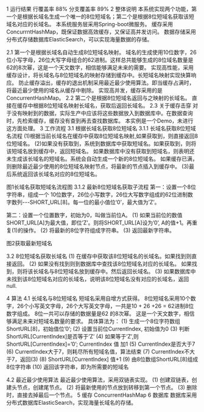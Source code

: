 1	运行结果
行覆盖率	88%
分支覆盖率 89%
2	整体说明
本系统实现两个功能，第一个是根据长域名生成一个唯一的8位短域名；第二个是根据8位短域名获取该短域名对应的长域名。
本系统服务层采用Spring-boot微服务。
缓存采用ConcurrntHashMap，既保证数据高效缓存，又保证高并发访问。
数据存储采用分布式存储数据库ElasticSearch，可以实现海量数据的存储。

2.1	第一个是根据长域名自动生成8位短域名映射。
域名的生成使用10位数字，26位小写字母，26位大写字母组合的62进制。这样总共能够生成的8位域名数量是62的8次幂，这是一个天文数字，相信能够满足未来的需要。
实现高性能，采用缓存设计，将长域名与8位短域名的映射存储到缓存中。长短域名映射实现快算响应。
防止缓存溢出，缓存的退出机制采用最近最少使用算法。即当缓存占满时，将最近最少使用的域名从缓存中剔除。
实现高并发，缓存采用的是ConcurrentHashMap。
2.2	第二个是根据8位短域名返回与之映射的长域名。
直接在缓存中根据8位短域名映射长域名，获取后返回长域名。
2.3	关于缓存击穿
对于没有映射到的数据，实际生产中应该将这些数据放入到数据库中。在数据查询时，先检索缓存，缓存没有查到再去查找数据库。
本实例是一个Demo，未进行这方面处理。
3	工作流程
3.1	根据长域名获取8位短域名
3.1.1	长域名获取8位短域名流程
(1)根据当前长域名在缓存中获取8位短域名映射,如果获取到，则直接返回8位短域名。
(2)如果没有获取到，系统到数据库中获取短域名。如果获取到，则将该短域名放到缓存中，返回短域名。
如果数据库中没有获取到短域名，则表明还未生成该长域名的短域名。系统会自动生成一个新的8位短域名。
如果缓存已满，则删除最近最少使用的8位短域名映射节点，将最新的节点插入到缓存中。
(3)最后系统返回该长域名对应的8位短域名。

图1长域名获取短域名流程图
3.1.2	最新8位短域名获取子流程
第一：设置一个8位字符串，组成一个 10位数字，26位小写数字，26位大写数字组成的62位进制数字数列---SHORT_URL[8]。每一位的最小值位‘0’，最大值为’Z’。

第二：设置一个位置数字，初始为0，叫做当前位A。
(1)	如果当前位的数值SHORT_URL[A]为最大值，即位’Z’。则将SHORT_URL[A]设为’0’, A的值+1。再重复(1)的操作。
(2)	将最新的8位字符组成字符串。
(3)	返回最新字符串。

图2获取最新短域名

3.2	8位短域名获取长域名
(1)	在缓存中获取该8位短域名的长域名。如果找到则直接返回。
(2)	如果没有找到则到数据库中查找该8位短域名对应的长域名。
如果找到，则将该长域名与8位短域名放到缓存中。然后返回长域名。
(3)	如果数据库中未找到该8位短域名对应的长域名，说明该8位短域名没有对应的长域名，返回null.

4	算法
4.1	长域名与8位短域名
短域名采用自增方式获得。
8位短域名采用10个数字，26个小写英文字母，26个大写英文字母，一共是10 + 26 +26 = 62进制8位数字组成。
8位一共可以存储的数据量是62 的8次幂。 这是一个天文数字，相信够满足未来对短域名数量的要求。
具体算法为：
(1)	生成一个8位字符数组ShortURL[8]，初始值位’0’;
(2)	设置当前位CurrentIndex, 初始值为0
(3)	判断ShortURL[CurrentIndex]是否等于’Z’
(4)	如果等于’Z’,则ShortURL[CurrentIndex]=’0’;
CurrentIndex 值 加1
(5)	CurrentIndex是否大于7
(6)	CurrentIndex大于7，则耗尽所有短域名值，算法结束
(7)	CurrentIndex不大于7，返回(3)
(8)	ShortURL[CurrentIndex] 值+1
(9)	由8位数组ShortURL[8]组成8位字符串
(10)	返回该字符串，即为所需要的短域名


4.2	最近最少使用算法
最近最少使用算法，采用双链表实现。
(1)	创建双链表，创建头节点，创建尾节点。
(2)	将最新使用的节点放到转移到第一个节点。
(3)	删除时，直接去掉最后一个节点。
5	缓存
ConcurrentHashMap
6	数据库
数据库采用分布式数据库ElasticSearch，实现海量长域名的存储。